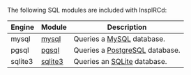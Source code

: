 <!-- This file contains a page fragment. Any changes will affect all pages that include it. -->

The following SQL modules are included with InspIRCd:

Engine  | Module                        | Description
------- | ----------------------------- | -----------
mysql   | [mysql](/3/modules/mysql)     | Queries a [MySQL](https://www.mysql.com) database.
pgsql   | [pgsql](/3/modules/pgsql)     | Queries a [PostgreSQL](https://www.postgresql.org) database.
sqlite3 | [sqlite3](/3/modules/sqlite3) | Queries an [SQLite](https://www.sqlite.org) database.
